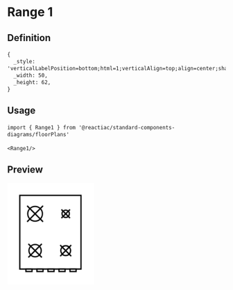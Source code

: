 # Range 1

## Definition

```
{
  _style: 'verticalLabelPosition=bottom;html=1;verticalAlign=top;align=center;shape=mxgraph.floorplan.range_1;',
  _width: 50,
  _height: 62,
}
```

## Usage

```
import { Range1 } from '@reactiac/standard-components-diagrams/floorPlans'

<Range1/>
```

## Preview

<img src="./range-1.png" width="200"/>
